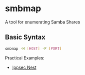 # smbmap
A tool for enumerating Samba Shares

## Basic Syntax

```bash
smbmap -H [HOST] -P [PORT]
```

Practical Examples:
- [Ippsec Nest](https://www.youtube.com/watch?v=tDbVw6uGx8g&t=345)

